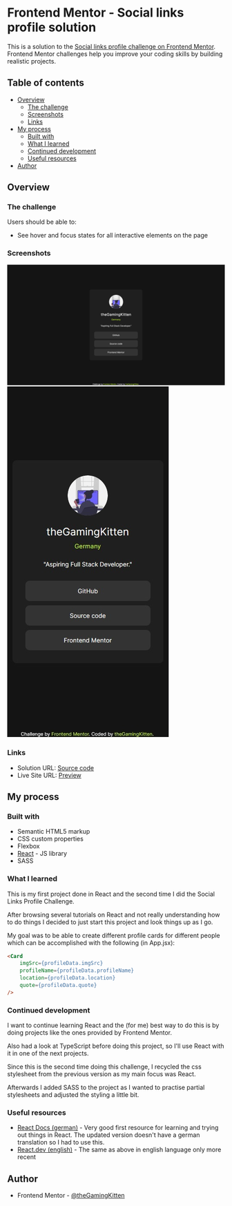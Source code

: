 # Frontend Mentor - Social links profile solution

This is a solution to the [Social links profile challenge on Frontend Mentor](https://www.frontendmentor.io/challenges/social-links-profile-UG32l9m6dQ). Frontend Mentor challenges help you improve your coding skills by building realistic projects. 

## Table of contents

- [Overview](#overview)
  - [The challenge](#the-challenge)
  - [Screenshots](#screenshots)
  - [Links](#links)
- [My process](#my-process)
  - [Built with](#built-with)
  - [What I learned](#what-i-learned)
  - [Continued development](#continued-development)
  - [Useful resources](#useful-resources)
- [Author](#author)

## Overview

### The challenge

Users should be able to:

- See hover and focus states for all interactive elements on the page

### Screenshots

![](./screenshot.jpg)
![](./screenshot_mobile.jpg)

### Links

- Solution URL: [Source code](https://github.com/theGamingKitten/social-links-profile-react)
- Live Site URL: [Preview](https://social-links-profile-react-eight.vercel.app/)

## My process

### Built with

- Semantic HTML5 markup
- CSS custom properties
- Flexbox
- [React](https://reactjs.org/) - JS library
- SASS

### What I learned

This is my first project done in React and the second time I did the Social Links Profile Challenge.

After browsing several tutorials on React and not really understanding how to do things I decided to just start this project and look things up as I go.

My goal was to be able to create different profile cards for different people which can be accomplished with the following (in App.jsx):

```html
<Card 
    imgSrc={profileData.imgSrc}
    profileName={profileData.profileName}
    location={profileData.location}
    quote={profileData.quote}
/>
```

### Continued development

I want to continue learning React and the (for me) best way to do this is by doing projects like the ones provided by Frontend Mentor.

Also had a look at TypeScript before doing this project, so I'll use React with it in one of the next projects.

Since this is the second time doing this challenge, I recycled the css stylesheet from the previous version as my main focus was React. 

Afterwards I added SASS to the project as I wanted to practise partial stylesheets and adjusted the styling a little bit.

### Useful resources

- [React Docs (german)](https://de.legacy.reactjs.org/docs/getting-started.html) - Very good first resource for learning and trying out things in React. The updated version doesn't have a german translation so I had to use this.
- [React.dev (english)](https://react.dev/) - The same as above in english language only more recent

## Author

- Frontend Mentor - [@theGamingKitten](https://www.frontendmentor.io/profile/theGamingKitten)